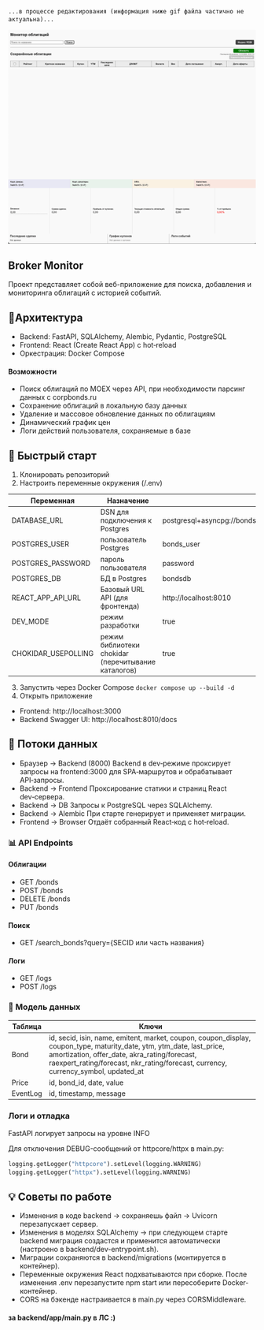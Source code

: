 ```
...в процессе редактирования (информация ниже gif файла частично не актуальна)...
 ```

![slideshow.gif](slideshow.gif)

## Broker Monitor
Проект представляет собой веб-приложение для поиска, добавления и мониторинга облигаций с историей событий.

## 📐Архитектура
- Backend: FastAPI, SQLAlchemy, Alembic, Pydantic, PostgreSQL
- Frontend: React (Create React App) c hot‑reload
- Оркестрация: Docker Compose

#### Возможности
- Поиск облигаций по MOEX через API, при необходимости парсинг данных с corpbonds.ru
- Сохранение облигаций в локальную базу данных
- Удаление и массовое обновление данных по облигациям
- Динамический график цен
- Логи действий пользователя, сохраняемые в базе

## 🚀 Быстрый старт
1. Клонировать репозиторий
2. Настроить переменные окружения (/.env)

| Переменная        | Назначение | Пример          |
|------------|---------|----------------|
| DATABASE_URL       | DSN для подключения к Postgres      | postgresql+asyncpg://bonds_user:secretpass@db:5432/bondsdb         |
| POSTGRES_USER | пользователь Postgres | bonds_user |
| POSTGRES_PASSWORD | пароль пользователя | password |
| POSTGRES_DB | БД в Postgres | bondsdb |
| REACT_APP_API_URL       | Базовый URL API (для фронтенда)      | http://localhost:8010|
| DEV_MODE | режим разработки | true |
| CHOKIDAR_USEPOLLING | режим библиотеки chokidar (перечитывание каталогов) | true |



3. Запустить через Docker Compose  `docker compose up --build -d`
4. Открыть приложение 
- Frontend: http://localhost:3000
- Backend Swagger UI: http://localhost:8010/docs


## 🔹 Потоки данных
- Браузер → Backend (8000) Backend в dev‑режиме проксирует запросы на frontend:3000 для SPA‑маршрутов и обрабатывает API‑запросы.
- Backend → Frontend Проксирование статики и страниц React dev‑сервера.
- Backend → DB Запросы к PostgreSQL через SQLAlchemy.
- Backend → Alembic При старте генерирует и применяет миграции.
- Frontend → Browser Отдаёт собранный React‑код с hot‑reload.



### 📊  API Endpoints
#### Облигации
- GET /bonds
- POST /bonds
- DELETE /bonds
- PUT /bonds
#### Поиск
- GET /search_bonds?query={SECID или часть названия}
#### Логи
- GET /logs
- POST /logs
### 🔄 Модель данных
| Таблица          | Ключи          |
|---------------------|----------------|
| Bond        | id, secid, isin, name, emitent, market, coupon, coupon_display, coupon_type, maturity_date, ytm, ytm_date, last_price, amortization, offer_date, akra_rating/forecast, raexpert_rating/forecast, nkr_rating/forecast, currency, currency_symbol, updated_at     |
| Price             | id, bond_id, date, value|
| EventLog           | id, timestamp, message         |

### Логи и отладка
FastAPI логирует запросы на уровне INFO

Для отключения DEBUG-сообщений от httpcore/httpx в main.py:
```python
logging.getLogger("httpcore").setLevel(logging.WARNING)
logging.getLogger("httpx").setLevel(logging.WARNING)
```
## 💡 Советы по работе
- Изменения в коде backend → сохраняешь файл → Uvicorn перезапускает сервер.
- Изменения в моделях SQLAlchemy → при следующем старте backend миграция создастся и применится автоматически (настроено в backend/dev-entrypoint.sh).
- Миграции сохраняются в backend/migrations (монтируется в контейнер).
- Переменные окружения React подхватываются при сборке. После изменения .env перезапустите npm start или пересоберите Docker-контейнер.
- CORS на бэкенде настраивается в main.py через CORSMiddleware.


#### за backend/app/main.py в ЛС :)